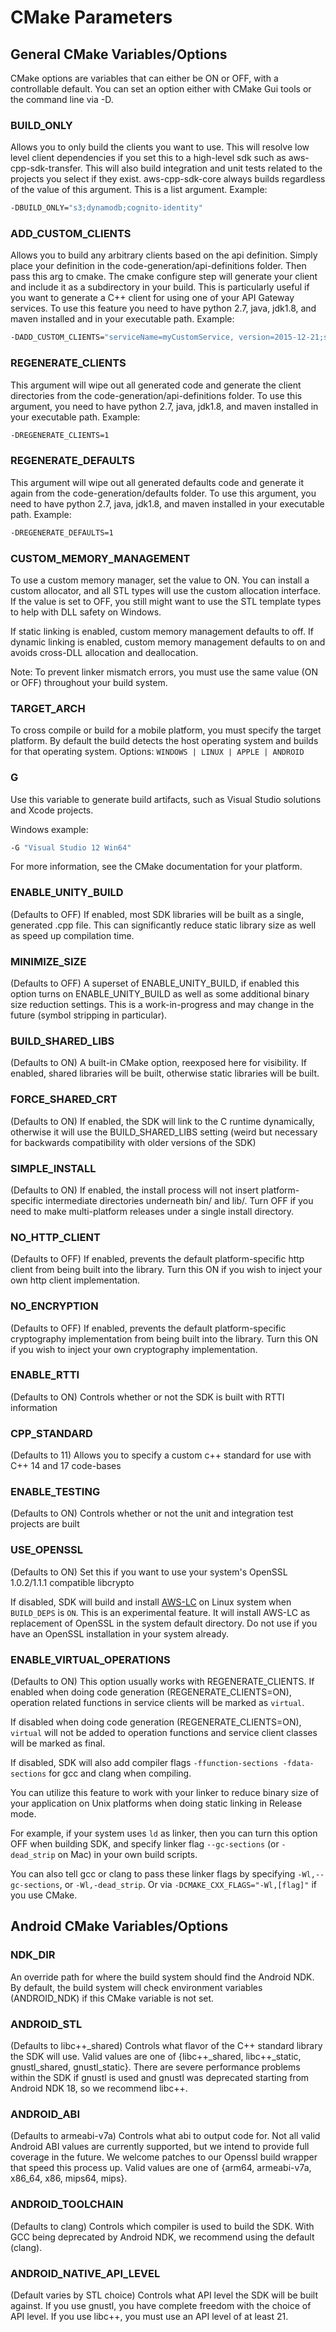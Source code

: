 # CMake Parameters

## General CMake Variables/Options
CMake options are variables that can either be ON or OFF, with a controllable default.  You can set an option either with CMake Gui tools or the command line via -D.

### BUILD_ONLY
Allows you to only build the clients you want to use. This will resolve low level client dependencies if you set this to a high-level sdk such as aws-cpp-sdk-transfer. This will also build integration and unit tests related to the projects you select if they exist. aws-cpp-sdk-core always builds regardless of the value of this argument. This is a list argument.
Example:
```sh
-DBUILD_ONLY="s3;dynamodb;cognito-identity"
```

### ADD_CUSTOM_CLIENTS
Allows you to build any arbitrary clients based on the api definition. Simply place your definition in the code-generation/api-definitions folder. Then pass this arg to cmake. The cmake configure step will generate your client and include it as a subdirectory in your build. This is particularly useful if you want to generate a C++ client for using one of your API Gateway services. To use this feature you need to have python 2.7, java, jdk1.8, and maven installed and in your executable path. Example:
```sh
-DADD_CUSTOM_CLIENTS="serviceName=myCustomService, version=2015-12-21;serviceName=someOtherService, version=2015-08-15"
```

### REGENERATE_CLIENTS
This argument will wipe out all generated code and generate the client directories from the code-generation/api-definitions folder. To use this argument, you need to have python 2.7, java, jdk1.8, and maven installed in your executable path. Example:
```sh
-DREGENERATE_CLIENTS=1
```

### REGENERATE_DEFAULTS
This argument will wipe out all generated defaults code and generate it again from the code-generation/defaults folder. To use this argument, you need to have python 2.7, java, jdk1.8, and maven installed in your executable path. Example:
```sh
-DREGENERATE_DEFAULTS=1
```

### CUSTOM_MEMORY_MANAGEMENT
To use a custom memory manager, set the value to ON. You can install a custom allocator, and all STL types will use the custom allocation interface. If the value is set to OFF, you still might want to use the STL template types to help with DLL safety on Windows.

If static linking is enabled, custom memory management defaults to off. If dynamic linking is enabled, custom memory management defaults to on and avoids cross-DLL allocation and deallocation.

Note: To prevent linker mismatch errors, you must use the same value (ON or OFF) throughout your build system.

### TARGET_ARCH
To cross compile or build for a mobile platform, you must specify the target platform. By default the build detects the host operating system and builds for that operating system.
Options: `WINDOWS | LINUX | APPLE | ANDROID`

### G
Use this variable to generate build artifacts, such as Visual Studio solutions and Xcode projects.

Windows example:
```sh
-G "Visual Studio 12 Win64"
```

For more information, see the CMake documentation for your platform.

### ENABLE_UNITY_BUILD
(Defaults to OFF) If enabled, most SDK libraries will be built as a single, generated .cpp file.  This can significantly reduce static library size as well as speed up compilation time.

### MINIMIZE_SIZE
(Defaults to OFF) A superset of ENABLE_UNITY_BUILD, if enabled this option turns on ENABLE_UNITY_BUILD as well as some additional binary size reduction settings.  This is a work-in-progress and may change in the future (symbol stripping in particular).

### BUILD_SHARED_LIBS
(Defaults to ON) A built-in CMake option, reexposed here for visibility.  If enabled, shared libraries will be built, otherwise static libraries will be built.

### FORCE_SHARED_CRT
(Defaults to ON) If enabled, the SDK will link to the C runtime dynamically, otherwise it will use the BUILD_SHARED_LIBS setting (weird but necessary for backwards compatibility with older versions of the SDK)

### SIMPLE_INSTALL
(Defaults to ON) If enabled, the install process will not insert platform-specific intermediate directories underneath bin/ and lib/.  Turn OFF if you need to make multi-platform releases under a single install directory.

### NO_HTTP_CLIENT
(Defaults to OFF) If enabled, prevents the default platform-specific http client from being built into the library.  Turn this ON if you wish to inject your own http client implementation.

### NO_ENCRYPTION
(Defaults to OFF) If enabled, prevents the default platform-specific cryptography implementation from being built into the library.  Turn this ON if you wish to inject your own cryptography implementation.

### ENABLE_RTTI
(Defaults to ON) Controls whether or not the SDK is built with RTTI information

### CPP_STANDARD
(Defaults to 11) Allows you to specify a custom c++ standard for use with C++ 14 and 17 code-bases

### ENABLE_TESTING
(Defaults to ON) Controls whether or not the unit and integration test projects are built

### USE_OPENSSL
(Defaults to ON) Set this if you want to use your system's OpenSSL 1.0.2/1.1.1 compatible libcrypto

If disabled, SDK will build and install [AWS-LC](https://github.com/awslabs/aws-lc) on Linux system when `BUILD_DEPS` is `ON`. This is an experimental feature. It will install AWS-LC as replacement of OpenSSL in the system default directory. Do not use if you have an OpenSSL installation in your system already.

### ENABLE_VIRTUAL_OPERATIONS
(Defaults to ON) This option usually works with REGENERATE_CLIENTS.
If enabled when doing code generation (REGENERATE_CLIENTS=ON), operation related functions in service clients will be marked as `virtual`.

If disabled when doing code generation (REGENERATE_CLIENTS=ON), `virtual` will not be added to operation functions and service client classes will be marked as final.

If disabled, SDK will also add compiler flags `-ffunction-sections -fdata-sections` for gcc and clang when compiling.

You can utilize this feature to work with your linker to reduce binary size of your application on Unix platforms when doing static linking in Release mode.

For example, if your system uses `ld` as linker, then you can turn this option OFF when building SDK, and specify linker flag `--gc-sections` (or `-dead_strip` on Mac) in your own build scripts.

You can also tell gcc or clang to pass these linker flags by specifying `-Wl,--gc-sections`, or `-Wl,-dead_strip`. Or via `-DCMAKE_CXX_FLAGS="-Wl,[flag]"` if you use CMake.

## Android CMake Variables/Options

### NDK_DIR
An override path for where the build system should find the Android NDK.  By default, the build system will check environment variables (ANDROID_NDK) if this CMake variable is not set.

### ANDROID_STL
(Defaults to libc++\_shared)  Controls what flavor of the C++ standard library the SDK will use.  Valid values are one of {libc++\_shared, libc++\_static, gnustl_shared, gnustl_static}.  There are severe performance problems within the SDK if gnustl is used and gnustl was deprecated starting from Android NDK 18, so we recommend libc++.

### ANDROID_ABI
(Defaults to armeabi-v7a) Controls what abi to output code for.  Not all valid Android ABI values are currently supported, but we intend to provide full coverage in the future.  We welcome patches to our Openssl build wrapper that speed this process up.  Valid values are one of {arm64, armeabi-v7a, x86_64, x86, mips64, mips}.

### ANDROID_TOOLCHAIN
(Defaults to clang) Controls which compiler is used to build the SDK.  With GCC being deprecated by Android NDK, we recommend using the default (clang).

### ANDROID_NATIVE_API_LEVEL
(Default varies by STL choice) Controls what API level the SDK will be built against.  If you use gnustl, you have complete freedom with the choice of API level.  If you use libc++, you must use an API level of at least 21.